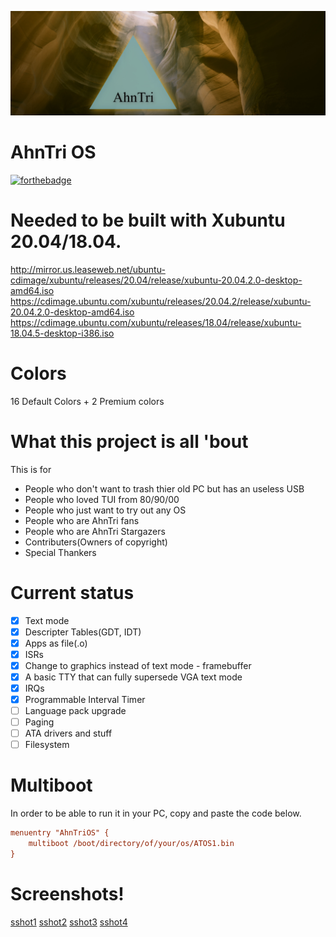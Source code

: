 ![AhnTriLogo](at.jpg)
# AhnTri OS
[![forthebadge](https://forthebadge.com/images/badges/powered-by-responsibility.svg)](https://forthebadge.com)
# Needed to be built with Xubuntu 20.04/18.04.
http://mirror.us.leaseweb.net/ubuntu-cdimage/xubuntu/releases/20.04/release/xubuntu-20.04.2.0-desktop-amd64.iso
https://cdimage.ubuntu.com/xubuntu/releases/20.04.2/release/xubuntu-20.04.2.0-desktop-amd64.iso
https://cdimage.ubuntu.com/xubuntu/releases/18.04/release/xubuntu-18.04.5-desktop-i386.iso

# Colors
16 Default Colors + 2 Premium colors
# What this project is all 'bout
This is for
 - People who don't want to trash thier old PC but has an useless USB
 - People who loved TUI from 80/90/00
 - People who just want to try out any OS
 - People who are AhnTri fans
 - People who are AhnTri Stargazers
 - Contributers(Owners of copyright)
 - Special Thankers
# Current status
- [x] Text mode
- [x] Descripter Tables(GDT, IDT)
- [x] Apps as file(.o)
- [x] ISRs
- [x] Change to graphics instead of text mode - framebuffer
- [x] A basic TTY that can fully supersede VGA text mode
- [x] IRQs
- [x] Programmable Interval Timer
- [ ] Language pack upgrade
- [ ] Paging
- [ ] ATA drivers and stuff
- [ ] Filesystem

# Multiboot
In order to be able to run it in your PC, copy and paste the code below.
```INI
menuentry "AhnTriOS" {
	multiboot /boot/directory/of/your/os/ATOS1.bin
}
```

# Screenshots!
[sshot1](sshot1.png)
[sshot2](sshot2.png)
[sshot3](sshot3.png)
[sshot4](sshot4.png)
